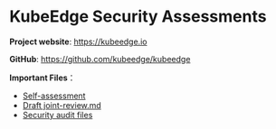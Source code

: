 # KubeEdge Security Assessments

**Project website**: <https://kubeedge.io>

**GitHub**: <https://github.com/kubeedge/kubeedge>

**Important Files**：

* [Self-assessment](self-assessment.md)
* [Draft joint-review.md](https://github.com/kubeedge/community/blob/master/sig-security/joint-review.md)
* [Security audit files](https://github.com/kubeedge/community/tree/master/sig-security/sig-security-audit)
